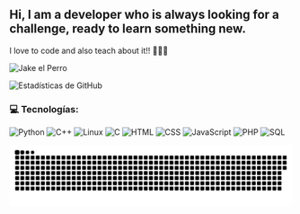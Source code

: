 ## Hi, I am a developer who is always looking for a challenge, ready to learn something new. 
I love to code and also teach about it!! 👨🏽‍🏫

![Jake el Perro](https://media.giphy.com/media/l0MYEqEzwMWFCg8rm/giphy.gif)

<!--
**daviddiazdh/daviddiazdh** is a ✨ _special_ ✨ repository because its `README.md` (this file) appears on your GitHub profile.

Here are some ideas to get you started:

- 🔭 I’m currently working on ...
- 🌱 I’m currently learning ...
- 👯 I’m looking to collaborate on ...
- 🤔 I’m looking for help with ...
- 💬 Ask me about ...
- 📫 How to reach me: ...
- 😄 Pronouns: ...
- ⚡ Fun fact: ...
-->

![Estadísticas de GitHub](https://github-readme-stats.vercel.app/api?username=daviddiazdh&show_icons=true&theme=radical)

### 💻 Tecnologías:
![Python](https://img.shields.io/badge/Python-3776AB?style=for-the-badge&logo=python&logoColor=orange)
![C++](https://img.shields.io/badge/C++-00599C?style=for-the-badge&logo=cplusplus&logoColor=orange)
![Linux](https://img.shields.io/badge/Linux-FCC624?style=for-the-badge&logo=linux&logoColor=black)
![C](https://img.shields.io/badge/C-00599C?style=for-the-badge&logo=c&logoColor=white)
![HTML](https://img.shields.io/badge/HTML5-E34F26?style=for-the-badge&logo=html5&logoColor=white)
![CSS](https://img.shields.io/badge/CSS3-1572B6?style=for-the-badge&logo=css3&logoColor=white)
![JavaScript](https://img.shields.io/badge/JavaScript-F7DF1E?style=for-the-badge&logo=javascript&logoColor=black)
![PHP](https://img.shields.io/badge/PHP-777BB4?style=for-the-badge&logo=php&logoColor=white)
![SQL](https://img.shields.io/badge/SQL-4479A1?style=for-the-badge&logo=postgresql&logoColor=white)

![snake gif](https://github.com/daviddiazdh/daviddiazdh/blob/output/github-snake-dark.svg)
